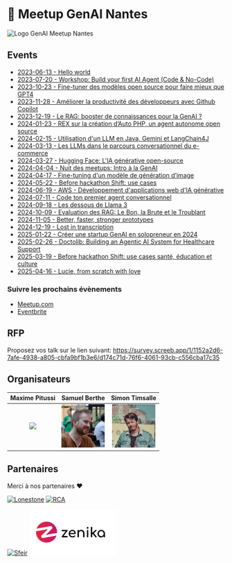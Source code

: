 
# 🧠 Meetup GenAI Nantes

<img width="150" title="Logo GenAI Meetup Nantes" src="./assets/logo.png">

## Events

- [2023-06-13 - Hello world](./S1E01%20-%20Hello%20world/)
- [2023-07-20 - Workshop: Build your first AI Agent (Code & No-Code)](./S1E02%20-%20Workshop%20langchain/)
- [2023-10-23 - Fine-tuner des modèles open source pour faire mieux que GPT4](./S2E1%20-%20Crisp/)
- [2023-11-28 - Améliorer la productivité des développeurs avec Github Copilot](./S2E02%20-%20Github%20Copilot/)
- [2023-12-19 - Le RAG: booster de connaissances pour la GenAI ?](./S2E03%20-%20Devana/)
- [2024-01-23 - REX sur la création d’Auto PHP, un agent autonome open source](./S2E04%20-%20Theodo/)
- [2024-02-15 - Utilisation d'un LLM en Java, Gemini et LangChain4J](./S2E05%20-%20Google%20Cloud%20Platform/)
- [2024-03-13 - Les LLMs dans le parcours conversationnel du e-commerce](./S2E06%20-%20iAdvize/)
- [2024-03-27 - Hugging Face: L'IA générative open-source](./S2E07%20-%20Hugging%20Face/)
- [2024-04-04 - Nuit des meetups: Intro à la GenAI](./S2E08%20-%20Nuit%20des%20meetups/)
- [2024-04-17 - Fine-tuning d'un modèle de génération d’image](./S2E09%20-%20Seelab/)
- [2024-05-22 - Before hackathon Shift: use cases](./S2E10%20-%20Hors%20Série%20-%20Before%20Shift/)
- [2024-06-19 - AWS - Développement d'applications web d'IA générative](./S2E11%20-%20AWS/)
- [2024-07-11 - Code ton premier agent conversationnel](./S2E12%20-%20Workshop%20Streamlit%20+%20Langchain/)
- [2024-09-18 - Les dessous de Llama 3](./S3E01%20-%20Meta/)
- [2024-10-09 - Evaluation des RAG: Le Bon, la Brute et le Troublant](./S3E02%20-%20LeBonCoin/)
- [2024-11-05 - Better, faster, stronger prototypes](./S3E03%20-%20Prototypes/)
- [2024-12-19 - Lost in transcription](./S3E04%20-%20Gladia/)
- [2025-01-22 - Créer une startup GenAI en solopreneur en 2024](./S3E05%20-%20Globetrotters/)
- [2025-02-26 - Doctolib: Building an Agentic AI System for Healthcare Support](./S3E06%20-%20Doctolib/)
- [2025-03-19 - Before hackathon Shift: use cases santé, éducation et culture](./S3E07%20-%20Hors%20Série%20-%20Before%20Shift/)
- [2025-04-16 - Lucie, from scratch with love](./S3E08%20-%20Lucie/)

### Suivre les prochains évènements

- [Meetup.com](https://www.meetup.com/generative-ai-nantes)
- [Eventbrite](https://www.eventbrite.com/o/generative-ai-nantes-73163402733)

## RFP

Proposez vos talk sur le lien suivant: https://survey.screeb.app/1/1152a2d6-7afe-4938-a805-cbfa9bf1b3e6/d174c71d-76f6-4061-93cb-c556cba17c35

## Organisateurs

|                                              Maxime Pitussi                                              |                                               Samuel Berthe                                               |                                                        Simon Timsalle                                                        |
| :------------------------------------------------------------------------------------------------------: | :-------------------------------------------------------------------------------------------------------: | :--------------------------------------------------------------------------------------------------------------------------: |
| <a href="https://www.linkedin.com/in/maximepitussi"><img src="assets/team/maxime.webp" width="70px"></a> | <a href="https://www.linkedin.com/in/samuelberthe/"><img src="assets/team/samuel.jpeg" width="100px"></a> | <a href="https://www.linkedin.com/in/simon-timssale-bourrioux-746a1aa5"><img src="assets/team/simon.jpeg" width="100px"></a> |

## Partenaires

Merci à nos partenaires ❤️

<a href="https://www.lonestone.io/"><img width="150" title="Lonestone" src="./assets/partners/lonestone.png"></a>
<a href="https://rca.fr/"><img width="150" title="RCA" src="https://github.com/user-attachments/assets/56aab759-aecf-459e-9747-652eac27b0f4"></a>

<a href="https://sfeir.com"><img width="150" title="Sfeir" src="./assets/partners/sfeir.png"></a>
<a href="https://zenika.com"><img width="200" title="Sfeir" src="./assets/partners/zenika.webp"></a>
